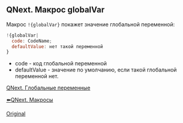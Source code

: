 ## QNext. Макрос globalVar

Макрос `!{globalVar}` покажет значение глобальной переменной:
```js 
!{globalVar|
  code: CodeName;
  defaultValue: нет такой переменной
}
```
* code - код глобальной переменной
* defaultValue - значение по умолчанию, если такой глобальной переменной нет.



[QNext. Глобальные переменные](/docs-test/admin/globalvariables-about)

[⬅️QNext. Макросы](/docs-test/macros)
  
[Original](https://telegra.ph/QNext-Macros-globalVar-01-17)

